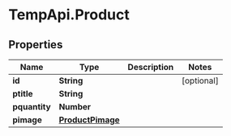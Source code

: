 # TempApi.Product

## Properties

Name | Type | Description | Notes
------------ | ------------- | ------------- | -------------
**id** | **String** |  | [optional] 
**ptitle** | **String** |  | 
**pquantity** | **Number** |  | 
**pimage** | [**ProductPimage**](ProductPimage.md) |  | 


